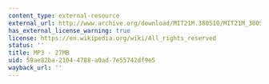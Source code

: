 ```yaml
---
content_type: external-resource
external_url: http://www.archive.org/download/MIT21M.380S10/MIT21M_380S10l7_koenig_terminusx.mp3
has_external_license_warning: true
license: https://en.wikipedia.org/wiki/All_rights_reserved
status: ''
title: MP3 - 27MB
uid: 59ae82ba-2104-4788-a0ad-7e55742df9e5
wayback_url: ''
---
```


